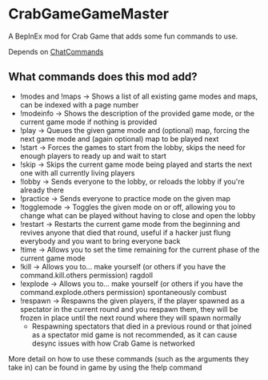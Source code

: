 # CrabGameGameMaster
A BepInEx mod for Crab Game that adds some fun commands to use.

Depends on [ChatCommands](https://github.com/lammas321/CrabGameChatCommands)

## What commands does this mod add?
- !modes and !maps -> Shows a list of all existing game modes and maps, can be indexed with a page number
- !modeinfo -> Shows the description of the provided game mode, or the current game mode if nothing is provided
- !play -> Queues the given game mode and (optional) map, forcing the next game mode and (again optional) map to be played next
- !start -> Forces the games to start from the lobby, skips the need for enough players to ready up and wait to start
- !skip -> Skips the current game mode being played and starts the next one with all currently living players
- !lobby -> Sends everyone to the lobby, or reloads the lobby if you're already there
- !practice -> Sends everyone to practice mode on the given map
- !togglemode -> Toggles the given mode on or off, allowing you to change what can be played without having to close and open the lobby
- !restart -> Restarts the current game mode from the beginning and revives anyone that died that round, useful if a hacker just flung everybody and you want to bring everyone back
- !time -> Allows you to set the time remaining for the current phase of the current game mode
- !kill -> Allows you to... make yourself (or others if you have the command.kill.others permission) ragdoll
- !explode -> Allows you to... make yourself (or others if you have the command.explode.others permission) spontaneously combust
- !respawn -> Respawns the given players, if the player spawned as a spectator in the current round and you respawn them, they will be frozen in place until the next round where they will spawn normally
  - Respawning spectators that died in a previous round or that joined as a spectator mid game is not recommended, as it can cause desync issues with how Crab Game is networked

More detail on how to use these commands (such as the arguments they take in) can be found in game by using the !help command
